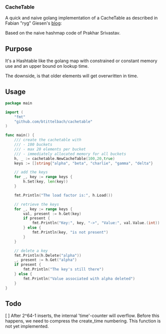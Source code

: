 ### CacheTable

A quick and naive golang implementation of a CacheTable as described in Fabian "ryg" Giesen's [blog](https://fgiesen.wordpress.com/2019/02/11/cache-tables/):

Based on the naive hashmap code of Prakhar Srivastav.

## Purpose

It's a Hashtable like the golang map with constrained or constant memory use and an upper bound on lookup time.

The downside, is that older elements will get overwritten in time.


## Usage

```go
package main

import (
    "fmt"
    "github.com/btittelbach/cachetable"
)

func main() {
    /// create the cachetable with
    /// - 100 buckets
    /// - max 20 elements per bucket
    /// - immediately allocated memory for all buckets
    h, _ := cachetable.NewCacheTable(100,20,true)
    keys := []string{"alpha", "beta", "charlie", "gamma", "delta"}

    // add the keys
    for _, key := range keys {
        h.Set(key, len(key))
    }

    fmt.Println("The load factor is:", h.Load())

    // retrieve the keys
    for _, key := range keys {
        val, present := h.Get(key)
        if present {
            fmt.Println("Key:", key, "->", "Value:", val.Value.(int))
        } else {
            fmt.Println(key, "is not present")
        }
    }

    // delete a key
    fmt.Println(h.Delete("alpha"))
    _, present := h.Get("alpha")
    if present {
        fmt.Println("The key's still there")
    } else {
        fmt.Println("Value associated with alpha deleted")
    }
}
```

## Todo

[ ] After 2^64-1 inserts, the internal 'time'-counter will overflow. Before this happens, we need to compress the create_time numbering. This function is not yet implemented.
